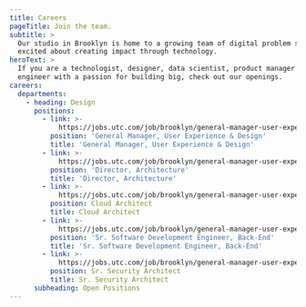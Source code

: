 ```yaml
---
title: Careers
pageTitle: Join the team.
subtitle: >
  Our studio in Brooklyn is home to a growing team of digital problem solvers
  excited about creating impact through technology.
heroText: >
  If you are a technologist, designer, data scientist, product manager or
  engineer with a passion for building big, check out our openings.
careers:
  departments:
    - heading: Design
      positions:
        - link: >-
            https://jobs.utc.com/job/brooklyn/general-manager-user-experience-and-design/1566/4292593
          position: 'General Manager, User Experience & Design'
          title: 'General Manager, User Experience & Design'
        - link: >-
            https://jobs.utc.com/job/brooklyn/general-manager-user-experience-and-design/1566/4292593
          position: 'Director, Architecture'
          title: 'Director, Architecture'
        - link: >-
            https://jobs.utc.com/job/brooklyn/general-manager-user-experience-and-design/1566/4292593
          position: Cloud Architect
          title: Cloud Architect
        - link: >-
            https://jobs.utc.com/job/brooklyn/general-manager-user-experience-and-design/1566/4292593
          position: 'Sr. Software Development Engineer, Back-End'
          title: 'Sr. Software Development Engineer, Back-End'
        - link: >-
            https://jobs.utc.com/job/brooklyn/general-manager-user-experience-and-design/1566/4292593
          position: Sr. Security Architect
          title: Sr. Security Architect
      subheading: Open Positions
---
```


